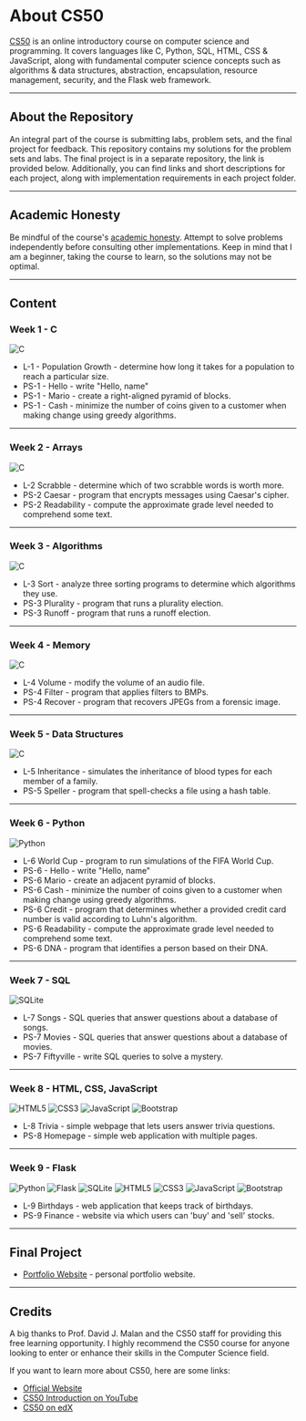 # About CS50

[CS50](https://pll.harvard.edu/course/cs50-introduction-computer-science?delta=0) is an online introductory course on computer science and programming. It covers languages like C, Python, SQL, HTML, CSS & JavaScript, along with fundamental computer science concepts such as algorithms & data structures, abstraction, encapsulation, resource management, security, and the Flask web framework.

---

## About the Repository

An integral part of the course is submitting labs, problem sets, and the final project for feedback. This repository contains my solutions for the problem sets and labs. The final project is in a separate repository, the link is provided below. Additionally, you can find links and short descriptions for each project, along with implementation requirements in each project folder.

---

## Academic Honesty

Be mindful of the course's [academic honesty](https://cs50.harvard.edu/x/2023/honesty/). Attempt to solve problems independently before consulting other implementations. Keep in mind that I am a beginner, taking the course to learn, so the solutions may not be optimal.

---

## Content

### Week 1 - C

![C](https://img.shields.io/badge/c-%2300599C.svg?style=for-the-badge&logo=c&logoColor=white)

- L-1 - Population Growth - determine how long it takes for a population to reach a particular size.
- PS-1 - Hello - write "Hello, name"
- PS-1 - Mario - create a right-aligned pyramid of blocks.
- PS-1 - Cash - minimize the number of coins given to a customer when making change using greedy algorithms.

---

### Week 2 - Arrays

![C](https://img.shields.io/badge/c-%2300599C.svg?style=for-the-badge&logo=c&logoColor=white)

- L-2 Scrabble - determine which of two scrabble words is worth more.
- PS-2 Caesar - program that encrypts messages using Caesar's cipher.
- PS-2 Readability - compute the approximate grade level needed to comprehend some text.

---

### Week 3 - Algorithms

![C](https://img.shields.io/badge/c-%2300599C.svg?style=for-the-badge&logo=c&logoColor=white)

- L-3 Sort - analyze three sorting programs to determine which algorithms they use.
- PS-3 Plurality - program that runs a plurality election.
- PS-3 Runoff - program that runs a runoff election.

---

### Week 4 - Memory

![C](https://img.shields.io/badge/c-%2300599C.svg?style=for-the-badge&logo=c&logoColor=white)

- L-4 Volume - modify the volume of an audio file.
- PS-4 Filter - program that applies filters to BMPs.
- PS-4 Recover - program that recovers JPEGs from a forensic image.

---

### Week 5 - Data Structures

![C](https://img.shields.io/badge/c-%2300599C.svg?style=for-the-badge&logo=c&logoColor=white)

- L-5 Inheritance - simulates the inheritance of blood types for each member of a family.
- PS-5 Speller - program that spell-checks a file using a hash table.

---

### Week 6 - Python

![Python](https://img.shields.io/badge/python-3670A0?style=for-the-badge&logo=python&logoColor=ffdd54)

- L-6 World Cup - program to run simulations of the FIFA World Cup.
- PS-6 - Hello - write "Hello, name"
- PS-6 Mario - create an adjacent pyramid of blocks.
- PS-6 Cash - minimize the number of coins given to a customer when making change using greedy algorithms.
- PS-6 Credit - program that determines whether a provided credit card number is valid according to Luhn's algorithm.
- PS-6 Readability - compute the approximate grade level needed to comprehend some text.
- PS-6 DNA - program that identifies a person based on their DNA.

---

### Week 7 - SQL

![SQLite](https://img.shields.io/badge/sqlite-%2307405e.svg?style=for-the-badge&logo=sqlite&logoColor=white)

- L-7 Songs - SQL queries that answer questions about a database of songs.
- PS-7 Movies - SQL queries that answer questions about a database of movies.
- PS-7 Fiftyville - write SQL queries to solve a mystery.

---

### Week 8 - HTML, CSS, JavaScript

![HTML5](https://img.shields.io/badge/html5-%23E34F26.svg?style=for-the-badge&logo=html5&logoColor=white) ![CSS3](https://img.shields.io/badge/css3-%231572B6.svg?style=for-the-badge&logo=css3&logoColor=white) ![JavaScript](https://img.shields.io/badge/javascript-%23323330.svg?style=for-the-badge&logo=javascript&logoColor=%23F7DF1E) ![Bootstrap](https://img.shields.io/badge/bootstrap-%23563D7C.svg?style=for-the-badge&logo=bootstrap&logoColor=white)

- L-8 Trivia - simple webpage that lets users answer trivia questions.
- PS-8 Homepage - simple web application with multiple pages.

---

### Week 9 - Flask

![Python](https://img.shields.io/badge/python-3670A0?style=for-the-badge&logo=python&logoColor=ffdd54) ![Flask](https://img.shields.io/badge/flask-%23000.svg?style=for-the-badge&logo=flask&logoColor=white) ![SQLite](https://img.shields.io/badge/sqlite-%2307405e.svg?style=for-the-badge&logo=sqlite&logoColor=white) ![HTML5](https://img.shields.io/badge/html5-%23E34F26.svg?style=for-the-badge&logo=html5&logoColor=white) ![CSS3](https://img.shields.io/badge/css3-%231572B6.svg?style=for-the-badge&logo=css3&logoColor=white) ![JavaScript](https://img.shields.io/badge/javascript-%23323330.svg?style=for-the-badge&logo=javascript&logoColor=%23F7DF1E) ![Bootstrap](https://img.shields.io/badge/bootstrap-%23563D7C.svg?style=for-the-badge&logo=bootstrap&logoColor=white)

- L-9 Birthdays - web application that keeps track of birthdays.
- PS-9 Finance - website via which users can 'buy' and 'sell' stocks.

---

## Final Project

- [Portfolio Website](https://github.com/andrej-zigo/Personal-Portfolio) - personal portfolio website.

---

## Credits

A big thanks to Prof. David J. Malan and the CS50 staff for providing this free learning opportunity. I highly recommend the CS50 course for anyone looking to enter or enhance their skills in the Computer Science field.

If you want to learn more about CS50, here are some links:

- [Official Website](https://cs50.harvard.edu/x/2023/)
- [CS50 Introduction on YouTube](https://www.youtube.com/watch?v=3oFAJtFE8YU)
- [CS50 on edX](https://www.edx.org/course/introduction-computer-science-harvardx-cs50x)